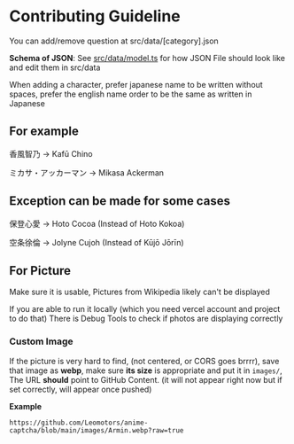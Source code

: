 # Contributing Guideline

You can add/remove question at src/data/[category].json

**Schema of JSON**: See [src/data/model.ts](src/data/model.ts)
for how JSON File should look like and edit them in src/data

When adding a character, prefer japanese name to be written without spaces,
prefer the english name order to be the same as written in Japanese

## For example

香風智乃 -> Kafū Chino

ミカサ・アッカーマン -> Mikasa Ackerman

## Exception can be made for some cases

保登心愛 -> Hoto Cocoa (Instead of Hoto Kokoa)

空条徐倫 -> Jolyne Cujoh (Instead of Kūjō Jōrīn)

## For Picture

Make sure it is usable, Pictures from Wikipedia likely can't be displayed

If you are able to run it locally (which you need vercel account and project to do that)
There is Debug Tools to check if photos are displaying correctly

### Custom Image

If the picture is very hard to find, (not centered, or CORS goes brrrr),
save that image as **webp**, make sure **its size** is appropriate and put it in
`images/`, The URL **should** point to GitHub Content. (it will not appear right
now but if set correctly, will appear once pushed)

**Example**

```
https://github.com/Leomotors/anime-captcha/blob/main/images/Armin.webp?raw=true
```
